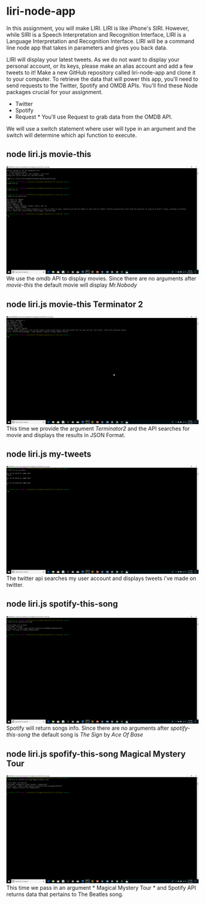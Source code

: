 # liri-node-app

In this assignment, you will make LIRI. LIRI is like iPhone's SIRI. However, while SIRI is a Speech Interpretation and Recognition Interface, LIRI is a Language Interpretation and Recognition Interface. LIRI will be a command line node app that takes in parameters and gives you back data.

LIRI will display your latest tweets. As we do not want to display your personal account, or its keys, please make an alias account and add a few tweets to it!
Make a new GitHub repository called liri-node-app and clone it to your computer.
To retrieve the data that will power this app, you'll need to send requests to the Twitter, Spotify and OMDB APIs. You'll find these Node packages crucial for your assignment.

* Twitter
* Spotify
* Request
        * You'll use Request to grab data from the OMDB API.
 
 
 We will use a switch statement where user will type in an argument and the switch will determine which api function to execute.
 
 ## node liri.js movie-this
![Img1](https://github.com/tdsteph1/liri-node-app/blob/master/public/images/img1.png)
We use the omdb API to display movies. Since there are no arguments after *movie-this* the default movie will display *Mr.Nobody*

## node liri.js movie-this Terminator 2
![Img2](https://github.com/tdsteph1/liri-node-app/blob/master/public/images/img2.png)
This time we provide the argument *Terminator2* and the API searches for movie and displays the results in JSON Format.

 ## node liri.js my-tweets
![Img3](https://github.com/tdsteph1/liri-node-app/blob/master/public/images/img3.png)
The twitter api searches my user account and displays tweets i've made on twitter.

 ## node liri.js spotify-this-song 
![Img4](https://github.com/tdsteph1/liri-node-app/blob/master/public/images/img4.png)
Spotify will return songs info. Since there are no arguments after *spotify-this-song* the default song is *The Sign* by *Ace Of Base*

 ## node liri.js spofify-this-song Magical Mystery Tour
![Img5](https://github.com/tdsteph1/liri-node-app/blob/master/public/images/img5.png)
This time we pass in an argument * Magical Mystery Tour * and Spotify API returns data that pertains to The Beatles song.



